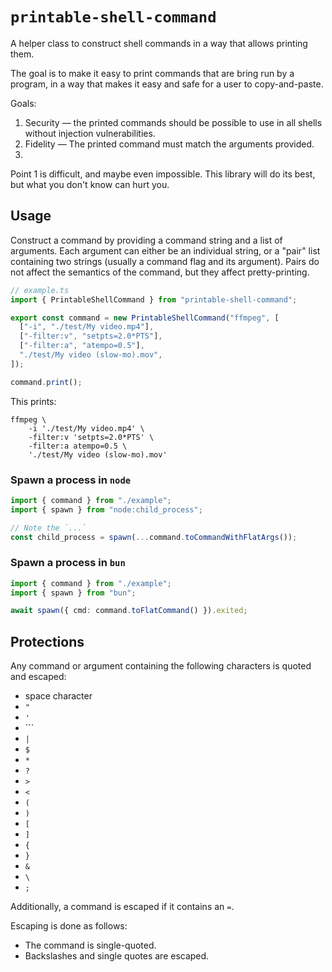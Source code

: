 # `printable-shell-command`

A helper class to construct shell commands in a way that allows printing them.

The goal is to make it easy to print commands that are bring run by a program, in a way that makes it easy and safe for a user to copy-and-paste.

Goals:

1. Security — the printed commands should be possible to use in all shells without injection vulnerabilities.
2. Fidelity — The printed command must match the arguments provided.
3.

Point 1 is difficult, and maybe even impossible. This library will do its best, but what you don't know can hurt you.

## Usage

Construct a command by providing a command string and a list of arguments. Each argument can either be an individual string, or a "pair" list containing two strings (usually a command flag and its argument). Pairs do not affect the semantics of the command, but they affect pretty-printing.

```typescript
// example.ts
import { PrintableShellCommand } from "printable-shell-command";

export const command = new PrintableShellCommand("ffmpeg", [
  ["-i", "./test/My video.mp4"],
  ["-filter:v", "setpts=2.0*PTS"],
  ["-filter:a", "atempo=0.5"],
  "./test/My video (slow-mo).mov",
]);

command.print();
```

This prints:

```shell
ffmpeg \
    -i './test/My video.mp4' \
    -filter:v 'setpts=2.0*PTS' \
    -filter:a atempo=0.5 \
    './test/My video (slow-mo).mov'
```

### Spawn a process in `node`

```typescript
import { command } from "./example";
import { spawn } from "node:child_process";

// Note the `...`
const child_process = spawn(...command.toCommandWithFlatArgs());
```

### Spawn a process in `bun`

```typescript
import { command } from "./example";
import { spawn } from "bun";

await spawn({ cmd: command.toFlatCommand() }).exited;
```

## Protections

Any command or argument containing the following characters is quoted and escaped:

- space character
- `"`
- `'`
- `\``
- `|`
- `$`
- `*`
- `?`
- `>`
- `<`
- `(`
- `)`
- `[`
- `]`
- `{`
- `}`
- `&`
- `\`
- `;`

Additionally, a command is escaped if it contains an `=`.

Escaping is done as follows:

- The command is single-quoted.
- Backslashes and single quotes are escaped.
